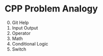 # CPP Problem Analogy

0. Git Help
1. Input Output
2. Operator
3. Math
4. Conditional Logic
5. Switch
